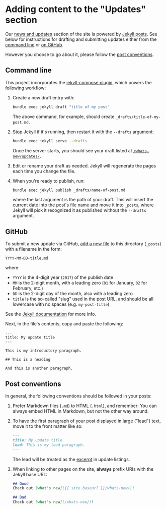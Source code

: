 # Adding content to the "Updates" section

Our [news and updates] section of the site is powered by [Jekyll posts]. See below for instructions for drafting and submitting updates either from the [command line](#command-line) or [on GitHub](#github).

However you choose to go about it, please follow the [post conventions](#post-conventions).

## Command line

This project incorporates the [jekyll-compose plugin][jekyll-compose],
which powers the following workflow:

1. Create a new draft entry with:

    ```sh
    bundle exec jekyll draft "title of my post"
    ```

    The above command, for example, should create `_drafts/title-of-my-post.md`.

1. Stop Jekyll if it's running, then restart it with the `--drafts` argument:

    ```sh
    bundle exec jekyll serve --drafts
    ```

    Once the server starts, you should see your draft listed at [`/whats-new/updates/`](http://localhost:4000/whats-new/updates/). 

1. Edit or rename your draft as needed. Jekyll will regenerate the pages each time you change the file.

1. When you're ready to publish, run:

    ```sh
    bundle exec jekyll publish _drafts/name-of-post.md
    ```

    where the last argument is the path of your draft. This will insert the current date into the post's file name and move it into `_posts`, where Jekyll will pick it recognized it as published without the `--drafts` argument.


## GitHub

To submit a new update via GitHub, [add a new file] to this directory (`_posts`) with a filename in the form:

```
YYYY-MM-DD-title.md
```

where:

- `YYYY` is the 4-digit year (`2017`) of the publish date
- `MM` is the 2-digit month, with a leading zero (`01` for January, `02` for February, etc.)
- `DD` is the 2-digit day of the month, also with a leading zero
- `title` is the so-called "slug" used in the post URL, and should be all lowercase with no spaces (e.g. `my-post-title`)

See the [Jekyll documentation](https://jekyllrb.com/docs/posts/#creating-post-files) for more info.

Next, in the file's contents, copy and paste the following:

```
---
title: My update title
---

This is my introductory paragraph.

## This is a heading

And this is another paragraph.
```

## Post conventions

In general, the following conventions should be followed in your posts:

1. Prefer Markdown files (`.md`) to HTML (`.html`), and remember: You can always embed HTML in Markdown, but not the other way around.

1. To have the first paragraph of your post displayed in large ("lead") text, move it to the front matter like so:

    ```md
    ---
    title: My update title
    lead: This is my lead paragraph.
    ---
    ```

    The lead will be treated as the [excerpt] in update listings.

1. When linking to other pages on the site, **always** prefix URIs with the Jekyll base URL:

    ```md
    ## Good
    Check out [what's new]({{ site.baseurl }}/whats-new/)!

    ## Bad
    Check out [what's new](/whats-new/)!
    ```

[Jekyll posts]: https://jekyllrb.com/docs/posts/
[add a new file]: https://github.com/18F/web-design-standards-docs/new/develop/_posts?filename=YYYY-MM-DD-post-title.md
[excerpt]: https://jekyllrb.com/docs/posts/#post-excerpts
[front matter]: https://jekyllrb.com/docs/frontmatter/
[jekyll-compose]: https://github.com/jekyll/jekyll-compose#readme
[news and updates]: https://standards.usa.gov/whats-new/updates/
